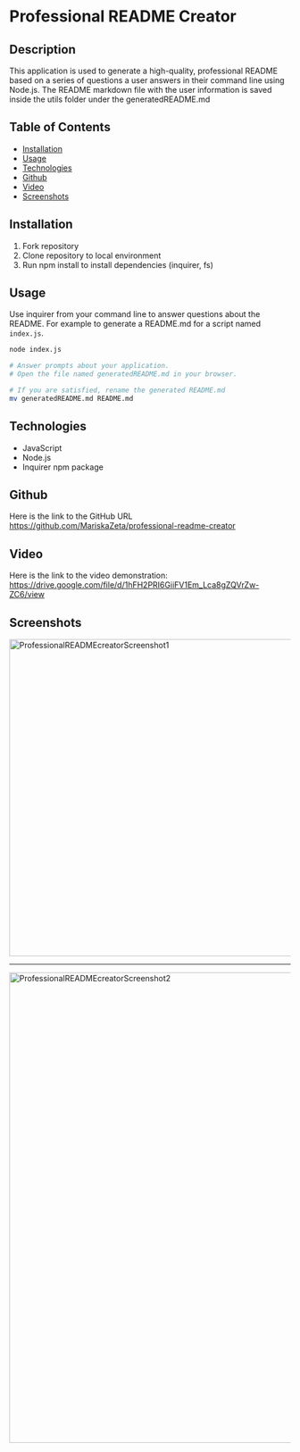 # Professional README Creator

## Description
This application is used to generate a high-quality, professional README based on a series of questions a user answers in their command line using Node.js. The README markdown file with the user information is saved inside the utils folder under the generatedREADME.md

## Table of Contents

- [Installation](#installation)
- [Usage](#usage)
- [Technologies](#technologies)
- [Github](#github)
- [Video](#video)
- [Screenshots](#screenshots)


## Installation
1. Fork repository
2. Clone repository to local environment
3. Run npm install to install dependencies (inquirer, fs)

## Usage
Use inquirer from your command line to answer questions about the README.
For example to generate a README.md for a script named `index.js`.
```bash
node index.js

# Answer prompts about your application.
# Open the file named generatedREADME.md in your browser.

# If you are satisfied, rename the generated README.md
mv generatedREADME.md README.md
```

## Technologies
* JavaScript
* Node.js
* Inquirer npm package

## Github
Here is the link to the GitHub URL
https://github.com/MariskaZeta/professional-readme-creator

## Video
Here is the link to the video demonstration: 
https://drive.google.com/file/d/1hFH2PRI6GiiFV1Em_Lca8gZQVrZw-ZC6/view

## Screenshots
<img width="568" alt="ProfessionalREADMEcreatorScreenshot1" src="https://user-images.githubusercontent.com/102756451/162594073-dac34488-250c-4da4-8d90-4e9a06dfea87.png">
<hr>
<img width="843" alt="ProfessionalREADMEcreatorScreenshot2" src="https://user-images.githubusercontent.com/102756451/162594080-0fb3e57a-6fc5-4fb8-828c-072121148286.png">
